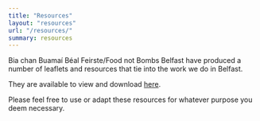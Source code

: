 ```yaml
---
title: "Resources"
layout: "resources"
url: "/resources/"
summary: resources
---
```


Bia chan Buamaí Béal Feirste/Food not Bombs Belfast have produced a number of leaflets and resources that tie into the work we do in Belfast. 

They are available to view and download [here](https://cryptpad.fr/drive/#/2/drive/view/AEQVKisYLewQQUTfyLt5gUwLz+jBgDLlsA82-TbNeUY/).

Please feel free to use or adapt these resources for whatever purpose you deem necessary.